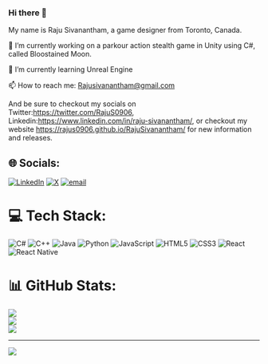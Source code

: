 ### Hi there 👋

My name is Raju Sivanantham, a game designer from Toronto, Canada. 

🔭 I’m currently working on a parkour action stealth game in Unity using C#, called Bloostained Moon.

🌱 I’m currently learning Unreal Engine

📫 How to reach me: Rajusivanantham@gmail.com 

And be sure to checkout my socials on Twitter:https://twitter.com/RajuS0906, Linkedin:https://www.linkedin.com/in/raju-sivanantham/, or checkout my website https://rajus0906.github.io/RajuSivanantham/ for new information and releases.


## 🌐 Socials:
[![LinkedIn](https://img.shields.io/badge/LinkedIn-%230077B5.svg?logo=linkedin&logoColor=white)](https://linkedin.com/in/https://www.linkedin.com/in/raju-sivanantham/) [![X](https://img.shields.io/badge/X-black.svg?logo=X&logoColor=white)](https://x.com/https://twitter.com/RajuS0906) [![email](https://img.shields.io/badge/Email-D14836?logo=gmail&logoColor=white)](mailto:rajusivanantham@gmail.com) 

# 💻 Tech Stack:
![C#](https://img.shields.io/badge/c%23-%23239120.svg?style=for-the-badge&logo=csharp&logoColor=white) ![C++](https://img.shields.io/badge/c++-%2300599C.svg?style=for-the-badge&logo=c%2B%2B&logoColor=white) ![Java](https://img.shields.io/badge/java-%23ED8B00.svg?style=for-the-badge&logo=openjdk&logoColor=white) ![Python](https://img.shields.io/badge/python-3670A0?style=for-the-badge&logo=python&logoColor=ffdd54) ![JavaScript](https://img.shields.io/badge/javascript-%23323330.svg?style=for-the-badge&logo=javascript&logoColor=%23F7DF1E) ![HTML5](https://img.shields.io/badge/html5-%23E34F26.svg?style=for-the-badge&logo=html5&logoColor=white) ![CSS3](https://img.shields.io/badge/css3-%231572B6.svg?style=for-the-badge&logo=css3&logoColor=white) ![React](https://img.shields.io/badge/react-%2320232a.svg?style=for-the-badge&logo=react&logoColor=%2361DAFB) ![React Native](https://img.shields.io/badge/react_native-%2320232a.svg?style=for-the-badge&logo=react&logoColor=%2361DAFB)
# 📊 GitHub Stats:
![](https://github-readme-stats.vercel.app/api?username=Rajus0906&theme=dark&hide_border=false&include_all_commits=false&count_private=false)<br/>
![](https://nirzak-streak-stats.vercel.app/?user=Rajus0906&theme=dark&hide_border=false)<br/>
![](https://github-readme-stats.vercel.app/api/top-langs/?username=Rajus0906&theme=dark&hide_border=false&include_all_commits=false&count_private=false&layout=compact)

---
[![](https://visitcount.itsvg.in/api?id=Rajus0906&icon=0&color=0)](https://visitcount.itsvg.in)

<!-- Proudly created with GPRM ( https://gprm.itsvg.in ) -->
